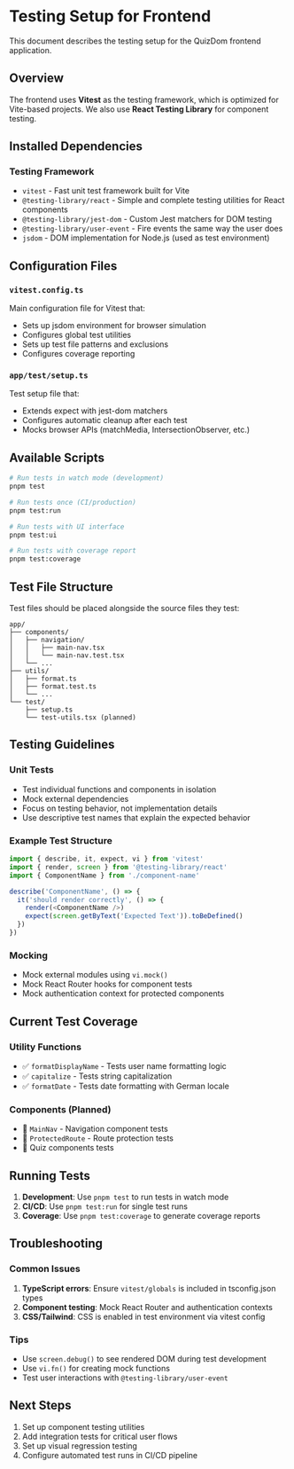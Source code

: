 # Testing Setup for Frontend

This document describes the testing setup for the QuizDom frontend application.

## Overview

The frontend uses **Vitest** as the testing framework, which is optimized for Vite-based projects. We also use **React Testing Library** for component testing.

## Installed Dependencies

### Testing Framework
- `vitest` - Fast unit test framework built for Vite
- `@testing-library/react` - Simple and complete testing utilities for React components
- `@testing-library/jest-dom` - Custom Jest matchers for DOM testing
- `@testing-library/user-event` - Fire events the same way the user does
- `jsdom` - DOM implementation for Node.js (used as test environment)

## Configuration Files

### `vitest.config.ts`
Main configuration file for Vitest that:
- Sets up jsdom environment for browser simulation
- Configures global test utilities
- Sets up test file patterns and exclusions
- Configures coverage reporting

### `app/test/setup.ts`
Test setup file that:
- Extends expect with jest-dom matchers
- Configures automatic cleanup after each test
- Mocks browser APIs (matchMedia, IntersectionObserver, etc.)

## Available Scripts

```bash
# Run tests in watch mode (development)
pnpm test

# Run tests once (CI/production)
pnpm test:run

# Run tests with UI interface
pnpm test:ui

# Run tests with coverage report
pnpm test:coverage
```

## Test File Structure

Test files should be placed alongside the source files they test:
```
app/
├── components/
│   ├── navigation/
│   │   ├── main-nav.tsx
│   │   └── main-nav.test.tsx
│   └── ...
├── utils/
│   ├── format.ts
│   ├── format.test.ts
│   └── ...
└── test/
    ├── setup.ts
    └── test-utils.tsx (planned)
```

## Testing Guidelines

### Unit Tests
- Test individual functions and components in isolation
- Mock external dependencies
- Focus on testing behavior, not implementation details
- Use descriptive test names that explain the expected behavior

### Example Test Structure
```typescript
import { describe, it, expect, vi } from 'vitest'
import { render, screen } from '@testing-library/react'
import { ComponentName } from './component-name'

describe('ComponentName', () => {
  it('should render correctly', () => {
    render(<ComponentName />)
    expect(screen.getByText('Expected Text')).toBeDefined()
  })
})
```

### Mocking
- Mock external modules using `vi.mock()`
- Mock React Router hooks for component tests
- Mock authentication context for protected components

## Current Test Coverage

### Utility Functions
- ✅ `formatDisplayName` - Tests user name formatting logic
- ✅ `capitalize` - Tests string capitalization
- ✅ `formatDate` - Tests date formatting with German locale

### Components (Planned)
- 🔄 `MainNav` - Navigation component tests
- 🔄 `ProtectedRoute` - Route protection tests
- 🔄 Quiz components tests

## Running Tests

1. **Development**: Use `pnpm test` to run tests in watch mode
2. **CI/CD**: Use `pnpm test:run` for single test runs
3. **Coverage**: Use `pnpm test:coverage` to generate coverage reports

## Troubleshooting

### Common Issues

1. **TypeScript errors**: Ensure `vitest/globals` is included in tsconfig.json types
2. **Component testing**: Mock React Router and authentication contexts
3. **CSS/Tailwind**: CSS is enabled in test environment via vitest config

### Tips
- Use `screen.debug()` to see rendered DOM during test development
- Use `vi.fn()` for creating mock functions
- Test user interactions with `@testing-library/user-event`

## Next Steps

1. Set up component testing utilities
2. Add integration tests for critical user flows
3. Set up visual regression testing
4. Configure automated test runs in CI/CD pipeline 